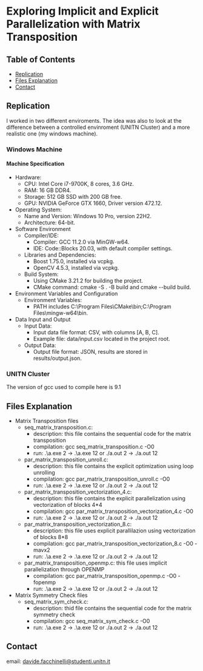 # Exploring Implicit and Explicit Parallelization with Matrix Transposition

## Table of Contents

- [Replication](#replication)
- [Files Explanation](#files-explanation)
- [Contact](#contact)

## Replication
I worked in two different enviroments. The idea was also to look at the difference between a controlled envinroment (UNITN Cluster) and a more realistic one (my windows machine).

### Windows Machine
#### Machine Specification
* Hardware:
    * CPU: Intel Core i7-9700K, 8 cores, 3.6 GHz.
    * RAM: 16 GB DDR4.
    * Storage: 512 GB SSD with 200 GB free.
    * GPU: NVIDIA GeForce GTX 1660, Driver version 472.12.
* Operating System:
    * Name and Version: Windows 10 Pro, version 22H2.
    * Architecture: 64-bit.
* Software Environment
    * Compiler/IDE:
        * Compiler: GCC 11.2.0 via MinGW-w64.
        * IDE: Code::Blocks 20.03, with default compiler settings.
    * Libraries and Dependencies:
        * Boost 1.75.0, installed via vcpkg.
        * OpenCV 4.5.3, installed via vcpkg.
    * Build System:
        * Using CMake 3.21.2 for building the project.
        * CMake command: cmake -S . -B build and cmake --build build.
* Environment Variables and Configuration
    * Environment Variables:
        * PATH includes C:\Program Files\CMake\bin;C:\Program Files\mingw-w64\bin.
* Data Input and Output
    * Input Data:
        * Input data file format: CSV, with columns [A, B, C].
        * Example file: data/input.csv located in the project root.
    * Output Data:
        * Output file format: JSON, results are stored in results/output.json.

### UNITN Cluster
The version of gcc used to compile here is 9.1

## Files Explanation
* Matrix Transposition files
    * seq_matrix_transposition.c: 
        * description: this file contains the sequential code for the matrix transposition
        * compilation: gcc seq_matrix_transposition.c -O0
        * run: .\a.exe 2 -> .\a.exe 12 or ./a.out 2 -> ./a.out 12
    * par_matrix_transposition_unroll.c: 
        * description: this file contains the explicit optimization using loop unrolling
        * compilation: gcc par_matrix_transposition_unroll.c -O0
        * run: .\a.exe 2 -> .\a.exe 12 or ./a.out 2 -> ./a.out 12
    * par_matrix_transposition_vectorization_4.c: 
        * description: this file contains the explicit parallelization using vectorization of blocks 4*4
        * compilation: gcc par_matrix_transposition_vectorization_4.c -O0
        * run: .\a.exe 2 -> .\a.exe 12 or ./a.out 2 -> ./a.out 12
    * par_matrix_transposition_vectorization_8.c: 
        * description: this file uses explicit parallilazion using vectorization of blocks 8*8 
        * compilation: gcc par_matrix_transposition_vectorization_8.c -O0 -mavx2
        * run: .\a.exe 2 -> .\a.exe 12 or ./a.out 2 -> ./a.out 12
    * par_matrix_transposition_openmp.c: this file uses implicit parallelization through OPENMP
        * compilation: gcc par_matrix_transposition_openmp.c -O0 -fopenmp
        * run: .\a.exe 2 -> .\a.exe 12 or ./a.out 2 -> ./a.out 12
* Matrix Symmetry Check files
    * seq_matrix_sym_check.c: 
        * description: thid file contains the sequential code for the matrix symmetry check
        * compilation: gcc seq_matrix_sym_check.c -O0
        * run: .\a.exe 2 -> .\a.exe 12 or ./a.out 2 -> ./a.out 12

## Contact
email: davide.facchinelli@studenti.unitn.it